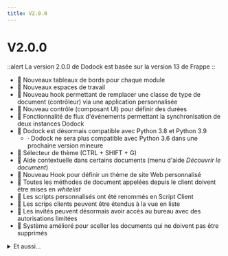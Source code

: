 ```yaml
---
title: V2.0.0
---
```


# V2.0.0

::alert
La version 2.0.0 de Dodock est basée sur la version 13 de Frappe
::

- :rocket: Nouveaux tableaux de bords pour chaque module
- :rocket: Nouveaux espaces de travail
- :helicopter: Nouveau hook permettant de remplacer une classe de type de document (contrôleur) via une application personnalisée
- :helicopter: Nouveau contrôle (composant UI) pour définir des durées
- :helicopter: Fonctionnalité de flux d'événements permettant la synchronisation de deux instances Dodock
- :helicopter: Dodock est désormais compatible avec Python 3.8 et Python 3.9
	* · Dodock ne sera plus compatible avec Python 3.6 dans une prochaine version mineure
- :helicopter: Sélecteur de thème (CTRL + SHIFT + G)
- :helicopter: Aide contextuelle dans certains documents (menu d'aide _Découvrir le document_)
- :helicopter: Nouveau Hook pour définir un thème de site Web personnalisé
- :helicopter: Toutes les méthodes de document appelées depuis le client doivent être mises en _whitelist_
- :helicopter: Les scripts personnalisés ont été renommés en Script Client
- :helicopter: Les scrips clients peuvent être étendus à la vue en liste
- :helicopter: Les invités peuvent désormais avoir accès au bureau avec des autorisations limitées
- :helicopter: Système amélioré pour sceller les documents qui ne doivent pas être supprimés
 
<details>
<summary>Et aussi...</summary>

- Dans les rapports, les colonnes cachées sont désormais exportées quand un utilisateur exporte un rapport en CSV ou XLSX
- Nouvelle fonctionnalité pour ajouter une page de garde au-dessus d'un format d'impression en PDF
- L'API `get_roles` est maintenant sur liste blanche (disponible via l'API client)
- Option pour configurer les en-têtes CORPS dans le fichier de configuration du serveur
- Option pour afficher les valeurs absolues dans les formats d'impression
- Case à cocher ajoutée dans certains doctypes pour afficher les valeurs absolues dans les formats d'impression
- Prise en charge ajoutée pour le format de date DD-Mon-YY dans l'outil d'importation de données
- Option d'effectuer une requête d'autorisation personnalisée via un script serveur
- Options pour ajouter des événements conditionnels dans la fonctionnalité Event Streaming
- L'API bench list-apps renvoie désormais toutes les applications installées sur tous les sites
- API qui valide un fichier de sauvegarde SQL avant de démarrer une restauration de site
- Ajout de filtres et de champs order_by dans l'API frappe.get_last_doc
- Option sur les docfields pour éviter d'avoir des valeurs négatives dans les champs Int, Float et Currency
- les paramètres du calendrier est couvert par les paramètres de la vue Gantt 
- Possibilité de créer une nouvelle vue de la grille de fichiers
- Nouvelle option de paramètre `as_list` dans l'API` frappe.msgprint`
- Nouveau paramètre `lang` dans l'API` format_date`, `format_datetime` et` format_date`
- Structure des fichiers SCSS refactorisée
- Compresser les fichiers privés et publics pendant la sauvegarde
- Ajouter des icônes pour salesforce et fairlogin
- Utiliser les icônes Social par défaut
- Ajouter des icônes pour les connexions sociales
- Définir les icônes de fournisseur par défaut
- Nouvelle option pour passer un paramètre `lang` (language) dans` global_date_format` pour renvoyer une date localisée
- Commande `bench execute` améliorée, elle permet d'exécuter tout ce que la console autoriserait
- Nouvelle fonction pour écrire des requêtes de console directement dans l'interface utilisateur au lieu d'avoir à utiliser l'interface de ligne de commande
- Bibliothèque de préfixeurs automatiques pour analyser le CSS
- Modifications majeures de l'API de recherche
- Technique pour résoudre les problèmes de connexion avec l'application mobile
- Dodock autorise désormais les mots de passe de plus de 140 caractères
- Informations sur le pays Congo
- Fonctionnalité pour afficher une boîte de dialogue plus grande pour l'API `frappe.msgprint` et` frappe.throw`
- Autoriser l'envoi d'e-mails via Server Script
- Nouvelle disposition de grille de formulaire
- Nouvelle API pour valider et nettoyer les entrées de recherche pour les requêtes
- Nouvelle API pour gérer les balises
- Nouvelle API `frappe.utils.time_diff_in_minutes`
- Nouveau paramètre dans le DocType du support de communication
- Nouvelle API pour récupérer les sauvegardes
- Nouvelle option pour actualiser tous les graphiques et cartes dans le  tableau de bord
- Nouvelles images Docker sont créées automatiquement pour chaque version
- Avertissement émis lorsqu'une restauration de base de données est effectuée sur une ancienne version de Dodock
- Possibilité de sauvegarder et restaurer un site postgreSQL
- L'API Google Python a été mise à jour vers une version plus récente
- le fichier site_config.json est maintenant inclus dans les sauvegardes
- Option pour ajouter `mute_notifications` dans site_config.json pour désactiver les notifications envoyées depuis un site
- Nouvelle option pour envoyer le paramètre `no_backup` dans l'API` remove_app`
- Extensions 'md', 'json', 'js', 'xml' ajoutées dans la fonction de découverte de rendu des modèles Jinja
- Nouveau hook `override_whitelisted_methods` pour remplacer les fonctions 'open_mapped_docs'
- Mettre à niveau Datatable vers la v1.15.3
- Fonctionnalité pour ajouter filepreview pour attacher le contrôle
- Ajouter la vérification hmac du webhook
- Les logs sont désormais enregistrés pour chaque site indépendamment sur le serveur
- Possibilité d'exécuter la commande de construction pour chaque application indépendamment
- Possibilité de désactiver les commentaires sur le site
- Possibilité d'ajuster l'intervalle minimum du programmateur (60 secondes par défaut jusqu'à présent)
- Fonctionnalité de surveillance intégrée
- Exigences LDAP3 ajoutées
- Les mots de passe LDAP peuvent désormais être réinitialisés à partir des paramètres utilisateur
- L'authentification à 2 facteurs peut désormais être activée pour les utilisateurs LDAP
- Nouveaux paramètres système pour déconnecter l'utilisateur lors du changement de mot de passe
- Les e-mails peuvent maintenant être ajoutés à n'importe quel doctype sans avoir besoin de configurer un hook
- Les scripts de serveur peuvent désormais être planifiés pour une exécution ultérieure
- Les icônes du classement sont déjà écrites dans Dodock
- Cartes source pour les fichiers css / scss / less
- Fonctionnalité de limitation de débit intégrée
- Les données des applications installées sont désormais stockées dans un seul DocType
- Nouvelle fonctionnalité pour créer des doctypes virtuels
- Fonctionnalité pour l'importation paresseuse de modules python
- Système d'étanchéité refactorisé
- Provision pour reconstruire l'ensemble imbriqué à partir de l'arborescence
- Masquer les enregistrements enfants pour un DocType imbriqué via les autorisations utilisateur
- Utilise pour obtenir la date et l'heure dans un fuseau horaire spécifique
- `frappe.bold` a été ajouté aux globaux sécurisés de scripts serveur
- Nouvel événement `before_validate` dans les scripts serveur
- Nouveau `before_commit` ajouté dans les transactions de base de données
- Ajouter des valeurs par défaut globales aux paramètres
- Option d'afficher l'heure de l'événement et la fin de l'événement dans une vue de calendrier, via une vue de calendrier personnalisée
- Option d'afficher l'heure de l'événement et la fin de l'événement dans une vue de calendrier, via une vue de calendrier personnalisée
- Option de rendre les fichiers publics disponibles sur le portail de l'événement
- Améliorations de la vue du calendrier
- Autoriser le HTML dans les modèles d'e-mails
- Nouveau bouton dans "Personnaliser le formulaire" pour personnaliser rapidement une table enfant
- Nouvelle option dans les paramètres système pour supprimer les données EXIF dans le fichier d'images avant de les télécharger sur le serveur
- Traduire le titre du tableau Kanboard
- Possibilité d'ajouter un message personnalisé pendant les chargements via l'API open_mapped_doc
- Portail pour permettre aux utilisateurs de s'inscrire à un événement
- Nouvelle API Autoriser le saut ou la sauvegarde uniquement de DocTypes spécifiques pendant les sauvegardes
- Nouvelle position pour le bouton de défilement vers le haut
- Nouvelle règle de fil d'Ariane pour la page d'impression: les utilisateurs peuvent désormais revenir au document à l'aide de ces nouveaux fil d'Ariane
- Nouvelle option pour ajouter des liens et des actions à un formulaire directement dans la vue de formulaire personnalisée
- Style de création formel d'impression amélioré
- Les aperçus d'impression de formulaires sont désormais affichés dans un itinéraire séparé
- Nouvelle API pour réinitialiser une section d'intégration de module
- Option pour créer une règle d'attribution basée sur la valeur d'un champ
- Option pour mettre le symbole de devise à gauche ou à droite de la valeur de la devise. Le format de valeur «En mots» a également été amélioré.
- Nouveau doctype pour modifier les paramètres de plusieurs documents journaux
- Nouveau `frappe.utils.make_chart` pour créer un graphique avec des arguments
- Icône mise à jour pour les intégrations de médias sociaux
- Style amélioré pour la fonctionnalité de visite de formulaire
- Styles améliorés pour les cartes d'intégration
- Nouvelles icônes dans la barre latérale de la page Classement
- Nouvelle logique de routage pour les étapes d'intégration
- Nouvelle API `frappe.Plyr` pour afficher des vidéos intégrées
- Possibilité d'ajouter des vidéos intégrées dans les cartes d'intégration
- Nouvelles paires de couleurs ajoutées aux variables de couleurs standard pour les thèmes clairs et foncés
- Fonctionnalité améliorée du gestionnaire d'autorisations de rôle
- Le titre de l'événement est maintenant affiché dans les info-bulles dans les événements du calendrier
- Choisir d'ajouter une classe CSS personnalisée lors de la création d'un groupe de widgets
- Nouvelle règle d'affectation: possibilité de définir une date d'échéance personnalisée pour les affectations
- Ajouter Gantt Rebranded Styles
- Page des travaux d'arrière-plan améliorés: ajouter un état vide pour les travaux d'arrière-plan
- Refactoriser les tâches d'arrière-plan
- Structure améliorée de la page "Télécharger des sauvegardes"
- Nouveau composant d'interface utilisateur de sélecteur de couleurs
- Nouveau bouton pour appliquer des filtres dans le composant UI Filtres
- Nouvelle icône de chevron pour ouvrir / fermer un chevron de section pour les formulaires
- Améliorations de la page de connexion
- Ajouter un espacement après la tête de section de formulaire
- Règle de nommage des documents
- Icônes pour "l'état vide" pour les grilles et les bordures
- La barre latérale est maintenant masquée lors de l'affichage de la vue Kanban
- Afficher l'alerte de changement de thème pendant 3 secondes seulement
- Ajouter des filtres à la vue du calendrier
- Inverser les couleurs de l'avatar en mode couleur sombre
- Utilisateur: ajouter une limite horaire pour les demandes de réinitialisation de mot de passe
- Mettre à jour la vue de l'image
- Utiliser une petite icône dans l'action de groupe d'avatar
- Possibilité de passer un paramètre `icon` dans la fonction` get_icon_label` de l'API de la page
- Une icône a été ajoutée dans le bouton `Changer d'utilisateur` de la page de profil utilisateur
- Une classe `hover-active` a été ajoutée sur les nœuds parents dans l'arborescence pour afficher le nœud dans une couleur différente lorsqu'il est survolé
- Possibilité d'ajouter une icône pour chaque carte de bureau
- Nouveau bouton `Personnaliser` ajouté sur les espaces de travail pour permettre aux utilisateurs finaux de personnaliser chaque espace de travail
- Mettre à jour l'arrière-plan de l'état de mise au point de awesomebar
- Mettre à jour le poids du titre de la carte Kanban
- Possibilité d'afficher plusieurs racines dans l'arborescence
- Nouvelle option pour envoyer une notification à tous les destinataires d'un document
- Supprimer le champ d'état inutilisé des contacts
- Réduire le rayon de la bordure de l'élément déroulant
- Nouvelle présentation des statistiques utilisateur dans la barre latérale
- Mettre à jour l'avatar et la mise en page de la barre latérale
- Supprimer les anciennes icônes
- Ajouter des icônes pour le profil utilisateur
- Regrouper les articles similaires comme ceux-ci ensemble
- Mettre à jour l'espacement des éléments de la liste déroulante
- Mettre à jour le titre Kanban
- Mettre à jour le nouveau bouton d'affectation pour le kanban
- Mettre à jour le style d'avatar
- Chevaucher l'avatar dans le partage de la barre latérale du formulaire
- Icônes ajoutées dans la liste déroulante de sélection de vue (en vue de liste)
- Autoriser l'icône dans la liste déroulante
- Ajouter une nouvelle icône de petit fichier
- Ajouter une icône de tableau de bord
- Panneau de notification amélioré dans la barre de navigation: supprimez l'animation des diapositives sur les notifications
- Ajouter des états nuls à la notification et aux événements
- Fonctionnalité permettant d'autoriser différents noms de champ pour définir une récurrence de calendrier
- Ajuster la taille de la police pour les cases à cocher
- Masquer le libellé du bouton principal dans le mobile si l'icône est présente
- Afficher uniquement le bouton de création pour l'état nul dans le mobile
- Texte désactivé pour les éléments d'action dans le message de la chronologie
- Amélioration du style pour l'icône de fermeture: icône de remplacement fermer le remplissage globalement
- Nouvelle option pour désactiver le script personnalisé
- Lien pour envoyer un e-mail à un document ajouté dans la chronologie
- La chronologie sera mise à jour en temps réel chaque fois que docinfo sera mis à jour
- Fonctionnalité pour définir un champ de date flexible dans la récurrence du calendrier
- Nouveaux correctifs et fonctionnalités de l'interface utilisateur
- Nouvelle API get_link_to_doctype en contact
- Script serveur: autoriser frappe.db.sql pour la lecture
- Autoriser get_print et attacher l'impression dans les scripts du serveur
- Controls / text_editor: redimensionner l'image pour l'éditeur de démarques
- Fonctionnalité pour ajouter des fonctionnalités et des filtres dans les rapports via le Report DocType
- Rapport préparé: paramètre système pour supprimer automatiquement les anciens rapports préparés
- Restauration en bloc de documents dans la vue Liste des documents supprimés
- Fonction permettant de définir les doctypes liés à ignorer lors de l'annulation d'un document
- Chaîne SMS ajoutée mais chaîne Whatsapp supprimée sincèrement
- Rapport: possibilité d'afficher le numéro d'index des lignes de la table enfant
- Fonction pour ajouter des informations sur la version du document et partager des informations sur la nouvelle chronologie du document
- Améliorations de la répétition automatique
- La barre de navigation peut maintenant être configurée via un DocType: Paramètres de la barre de navigation
- Nouvelle API dans le doctype d'événement: ajoutez des méthodes de contrôleur pour ajouter des participants à l'événement
- Nouvelle chronologie et aperçu avant impression
- Possibilité de masquer les modules en fonction du domaine sélectionné
- Nouvelle chronologie dans doctypes
- Possibilité de créer des cartes statistiquees
- Les tableaux de bord peuvent être synchronisés à partir de fichiers JSON dans une application personnalisée
- Fullcalendar library mise à jour vers la v5
- Frappe Charts mis à jour vers la v2
- Sélecteur de plage de dates dans le classement
- Nouveau hook: `additional_timeline_content`
- Autorisation de rôle: si l'accès au bureau est supprimé d'un rôle, essayez de le supprimer également des utilisateurs
- Le site n'envoie pas de notification si une communication est créée à partir d'un e-mail
- Un nouveau bouton est disponible dans le menu de chaque doctype si une visite est disponible
- Afficher les utilisateurs qui rédigent actuellement un e-mail sur un formulaire
- Le champ personnalisé créé par l'administrateur ne peut être supprimé que par l'administrateur
- Nouvelle fonctionnalité pour tester une notification lors de la créer
- Afficher l'icône du téléphone si le gestionnaire d'appels téléphoniques est disponible
- Définir le temps de réponse moyen dans la documentation parent d'une communication
- Afficher un avertissement si les documents ont des états de flux de travail qui n'existent pas dans le flux de travail
- La vue de liste peut maintenant être configurée depuis le menu> Paramètres de la vue de liste
- API de résumé de rapport: affiche les métriques les plus importantes pour chaque rapport au-dessus du graphique
- Nouveaux tableaux de bord refactorisés
- Possibilité de minimiser les popups de message
- API pour indiquer l'orientation du PDF
- Les e-mails et les numéros de téléphone peuvent désormais être validés automatiquement pour les champs de données si Email ou Téléphone sont ajoutés comme options
- Nouvelle vue du calendrier pour ToDo
- Les documents ne sont plus enregistrés s'il n'y a pas eu de mise à jour
- Nouvel attribut de colonne de rapport disable_total
- Définir le site par défaut à l'aide de FRAPPE_SITE environnement variable
- Les fenêtres contextuelles de prévisualisation peuvent maintenant être configurées à partir de "Personnaliser le formulaire"
- Les champs de code sont maintenant développés / réduits
- La boîte de dialogue des e-mails peut maintenant être réduite
- Intégration par module
- Nouvelle vue du calendrier dans les notifications
- Possibilité de créer des espaces de travail personnalisés
- Boîte de dialogue de sélection multiple repensée
- Possibilité de filtrer pour importer des e-mails dans des groupes de messagerie
- La règle de nom automatique définit la personnalisation peut être définie dans le formulaire Personnaliser
- Ajouter une option pour effectuer des affectations via la boîte de dialogue d'affectation
- Afficher les images en Kanban
- Espace réservé pour les champs Select
- Améliorations des newsletters
- Remplacez localStorage par localforage pour stocker les brouillons
- Renommez «Script personnalisé» en «Script client»
- Ajouter copy_doc aux globals safe_exec
- Nouveau hook pour le CSS personnalisé dans d'autres applications
- Possibilité de joindre une photo de la webcam
- Possibilité de définir la page de bureau par défaut
- Fonctionnalité pour créer et attribuer des profils de module
- Ajouter une icône au bouton d'action de la chronologie
- La signature du compte de messagerie est maintenant récupérée dans le email de dialogue
- Les avatars sont ajoutés dans l'e-mail du journal des points d'énergie pour les meilleurs
- Style d'e-mail amélioré: ajoutez l'argument with_container et mettez à jour le style d'e-mail
- Mettre à jour le modèle d'e-mail standard pour correspondre au nouveau style
- Fonction de mise à jour automatique des groupes de messagerie
- Nouvel espace de travail "Build"
- Modification de l'API pour afficher ou masquer le popup d'alerte d'autorisation
- Nouvelle autorisation "Sélectionner" permettant uniquement de sélectionner un document sans le lire
- Possibilité de cliquer sur breadcrumb  pour copier le nom du document
- Les fichiers config.py ont été supprimés au profit du nouveau Workspace DocType
- La page de bureau a été renommée en espace de travail
- Nouveau sélecteur de thème et ajouter un sélecteur de thème à la barre de navigation
- Le nom du document est désormais disponible dans le fil d'Ariane
- La condition de transition de flux de travail autorise les fonctions datetime
- Un accès au desk peut être donné aux clients
- Nouvelle fonctionnalité pour basculer la barre latérale dans les listes et les documents
- Nouveau sélecteur de thème
- Popup Attribuer à affiche désormais les images utilisateur
- La pilule de données peut maintenant avoir des images
- L'échantillon de sélection de couleur peut être sélectionné via le clavier
- Un bouton permet d'afficher / masquer les éléments liés à l'activité dans la chronologie
- Nouveau système de routage avec des URL plus jolies
- Nouveau système de routage avec des URL plus jolies
- A desk access can now be given to guests
</details>